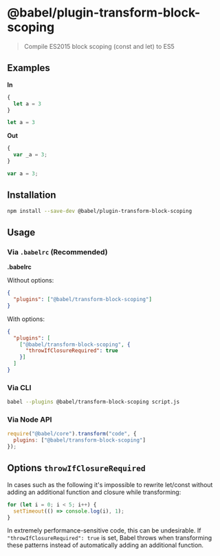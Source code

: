 # @babel/plugin-transform-block-scoping

> Compile ES2015 block scoping (const and let) to ES5

## Examples

**In**

```javascript
{
  let a = 3
}

let a = 3
```

**Out**

```javascript
{
  var _a = 3;
}

var a = 3;
```

## Installation

```sh
npm install --save-dev @babel/plugin-transform-block-scoping
```

## Usage

### Via `.babelrc` (Recommended)

**.babelrc**

Without options:

```json
{
  "plugins": ["@babel/transform-block-scoping"]
}
```

With options:

```json
{
  "plugins": [
    ["@babel/transform-block-scoping", {
      "throwIfClosureRequired": true
    }]
  ]
}
```

### Via CLI

```sh
babel --plugins @babel/transform-block-scoping script.js
```

### Via Node API

```javascript
require("@babel/core").transform("code", {
  plugins: ["@babel/transform-block-scoping"]
});
```

## Options `throwIfClosureRequired`

In cases such as the following it's impossible to rewrite let/const without adding an additional function and closure while transforming:

```javascript
for (let i = 0; i < 5; i++) {
  setTimeout(() => console.log(i), 1);
}
```

In extremely performance-sensitive code, this can be undesirable. If `"throwIfClosureRequired": true` is set, Babel throws when transforming these patterns instead of automatically adding an additional function.
